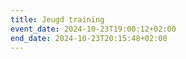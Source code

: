```yaml
---
title: Jeugd training
event_date: 2024-10-23T19:00:12+02:00
end_date: 2024-10-23T20:15:48+02:00
---
```

